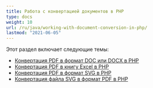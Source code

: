```yaml
---
title: Работа с конвертацией документов в PHP
type: docs
weight: 10
url: /ru/java/working-with-document-conversion-in-php/
lastmod: "2021-06-05"
---
```


Этот раздел включает следующие темы:

- [Конвертация PDF в формат DOC или DOCX в PHP](/pdf/ru/java/convert-pdf-to-doc-or-docx-format-in-php/)
- [Конвертация PDF в книгу Excel в PHP](/pdf/ru/java/convert-pdf-to-excel-workbook-in-php/)
- [Конвертация PDF в формат SVG в PHP](/pdf/ru/java/convert-pdf-to-svg-format-in-php/)
- [Конвертация файла SVG в формат PDF в PHP](/pdf/ru/java/convert-svg-file-to-pdf-format-in-php/)